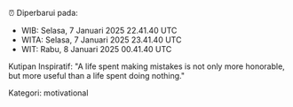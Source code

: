 ⏰ Diperbarui pada:
- WIB: Selasa, 7 Januari 2025 22.41.40 UTC
- WITA: Selasa, 7 Januari 2025 23.41.40 UTC
- WIT: Rabu, 8 Januari 2025 00.41.40 UTC

Kutipan Inspiratif:
"A life spent making mistakes is not only more honorable, but more useful than a life spent doing nothing."


Kategori: motivational

